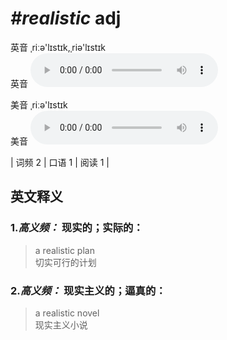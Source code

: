 # ***\#realistic*** adj
英音 ˌriːə'lɪstɪk,ˌriə'lɪstɪk  
英音
<audio src="./media/realistic1.aac" controls="controls"></audio>

美音 ˌriːə'lɪstɪk  
美音
<audio src="./media/realistic.aac" controls="controls"></audio>



| 词频 2 | 口语 1 | 阅读 1 |  

英文释义
---
### 1.*高义频：* **现实的；实际的：**  

 > a realistic plan   
 > 切实可行的计划    

### 2.*高义频：* **现实主义的；逼真的：**  

 > a realistic novel   
 > 现实主义小说    


